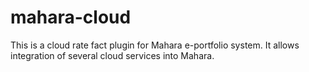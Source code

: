 # mahara-cloud
This is a cloud rate fact plugin for Mahara e-portfolio system. It allows integration of several cloud services into Mahara.
